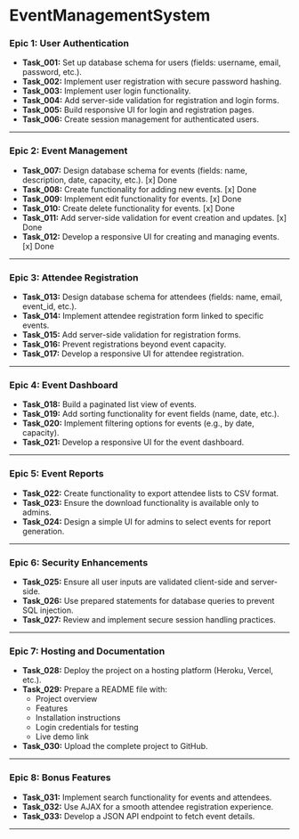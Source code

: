 # EventManagementSystem

### **Epic 1: User Authentication**
- **Task_001:** Set up database schema for users (fields: username, email, password, etc.).
- **Task_002:** Implement user registration with secure password hashing.
- **Task_003:** Implement user login functionality.
- **Task_004:** Add server-side validation for registration and login forms.
- **Task_005:** Build responsive UI for login and registration pages.
- **Task_006:** Create session management for authenticated users.

---

### **Epic 2: Event Management**
- **Task_007:** Design database schema for events (fields: name, description, date, capacity, etc.). [x] Done
- **Task_008:** Create functionality for adding new events. [x] Done
- **Task_009:** Implement edit functionality for events. [x] Done
- **Task_010:** Create delete functionality for events. [x] Done
- **Task_011:** Add server-side validation for event creation and updates. [x] Done
- **Task_012:** Develop a responsive UI for creating and managing events. [x] Done

---

### **Epic 3: Attendee Registration**
- **Task_013:** Design database schema for attendees (fields: name, email, event_id, etc.).
- **Task_014:** Implement attendee registration form linked to specific events.
- **Task_015:** Add server-side validation for registration forms.
- **Task_016:** Prevent registrations beyond event capacity.
- **Task_017:** Develop a responsive UI for attendee registration.

---

### **Epic 4: Event Dashboard**
- **Task_018:** Build a paginated list view of events.
- **Task_019:** Add sorting functionality for event fields (name, date, etc.).
- **Task_020:** Implement filtering options for events (e.g., by date, capacity).
- **Task_021:** Develop a responsive UI for the event dashboard.

---

### **Epic 5: Event Reports**
- **Task_022:** Create functionality to export attendee lists to CSV format.
- **Task_023:** Ensure the download functionality is available only to admins.
- **Task_024:** Design a simple UI for admins to select events for report generation.

---

### **Epic 6: Security Enhancements**
- **Task_025:** Ensure all user inputs are validated client-side and server-side.
- **Task_026:** Use prepared statements for database queries to prevent SQL injection.
- **Task_027:** Review and implement secure session handling practices.

---

### **Epic 7: Hosting and Documentation**
- **Task_028:** Deploy the project on a hosting platform (Heroku, Vercel, etc.).
- **Task_029:** Prepare a README file with:
  - Project overview
  - Features
  - Installation instructions
  - Login credentials for testing
  - Live demo link
- **Task_030:** Upload the complete project to GitHub.

---

### **Epic 8: Bonus Features**
- **Task_031:** Implement search functionality for events and attendees.
- **Task_032:** Use AJAX for a smooth attendee registration experience.
- **Task_033:** Develop a JSON API endpoint to fetch event details.

---
